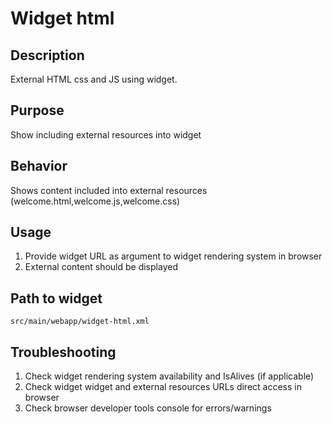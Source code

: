 Widget html
================

Description
---------------------
External HTML css and JS using widget.

Purpose
---------------------
Show including external resources into widget

Behavior
---------------------
Shows content included into external resources (welcome.html,welcome.js,welcome.css)

Usage
---------------------
1.  Provide widget URL as argument to widget rendering system in browser
2.  External content should be displayed

Path to widget
---------------------
`src/main/webapp/widget-html.xml`

Troubleshooting
---------------------
1. Check widget rendering system availability and IsAlives (if applicable) 
2. Check widget widget and external resources URLs direct access in browser
3. Check browser developer tools console for errors/warnings